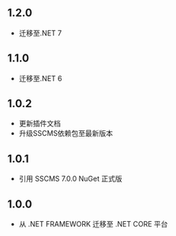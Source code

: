 ## 1.2.0
* 迁移至.NET 7

## 1.1.0
* 迁移至.NET 6

## 1.0.2
* 更新插件文档
* 升级SSCMS依赖包至最新版本

## 1.0.1
* 引用 SSCMS 7.0.0 NuGet 正式版

## 1.0.0
* 从 .NET FRAMEWORK 迁移至 .NET CORE 平台
